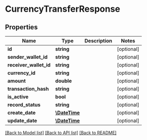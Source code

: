 # CurrencyTransferResponse

## Properties
Name | Type | Description | Notes
------------ | ------------- | ------------- | -------------
**id** | **string** |  | [optional] 
**sender_wallet_id** | **string** |  | [optional] 
**receiver_wallet_id** | **string** |  | [optional] 
**currency_id** | **string** |  | [optional] 
**amount** | **double** |  | [optional] 
**transaction_hash** | **string** |  | [optional] 
**is_active** | **bool** |  | [optional] 
**record_status** | **string** |  | [optional] 
**create_date** | [**\DateTime**](\DateTime.md) |  | [optional] 
**update_date** | [**\DateTime**](\DateTime.md) |  | [optional] 

[[Back to Model list]](../README.md#documentation-for-models) [[Back to API list]](../README.md#documentation-for-api-endpoints) [[Back to README]](../README.md)


